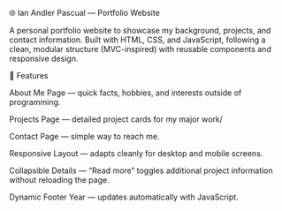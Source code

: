 🌐 Ian Andler Pascual — Portfolio Website

A personal portfolio website to showcase my background, projects, and contact information. Built with HTML, CSS, and JavaScript, following a clean, modular structure (MVC-inspired) with reusable components and responsive design.

🚀 Features

About Me Page — quick facts, hobbies, and interests outside of programming.

Projects Page — detailed project cards for my major work/

Contact Page — simple way to reach me.

Responsive Layout — adapts cleanly for desktop and mobile screens.

Collapsible Details — “Read more” toggles additional project information without reloading the page.

Dynamic Footer Year — updates automatically with JavaScript.
